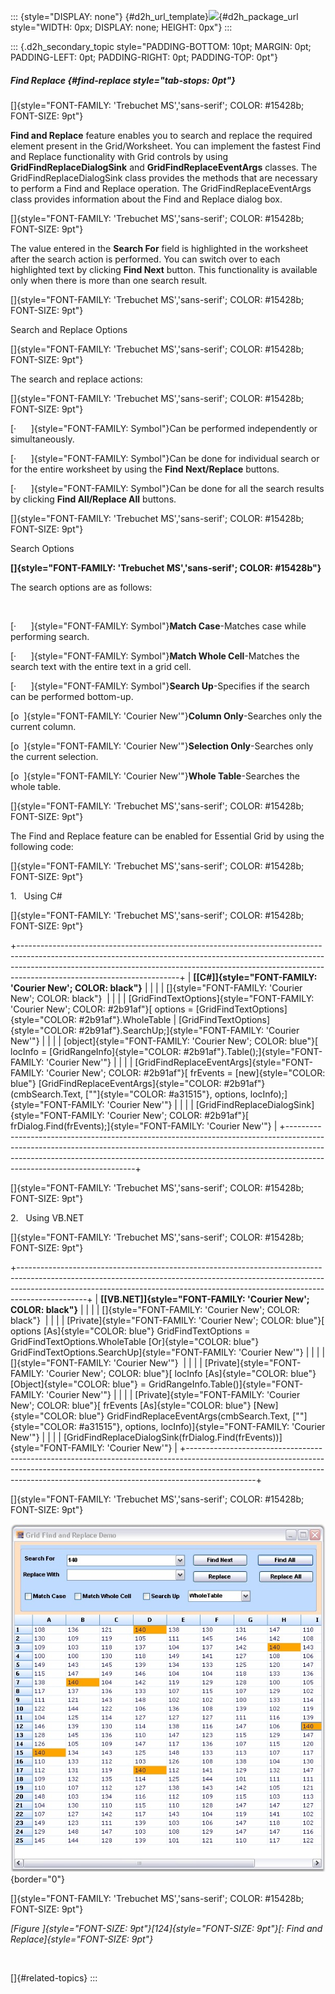 ::: {style="DISPLAY: none"}
[](ms-xhelp:///?Id=d2h_url_template){#d2h_url_template}![](!package_url!){#d2h_package_url style="WIDTH: 0px; DISPLAY: none; HEIGHT: 0px"}
:::

::: {.d2h_secondary_topic style="PADDING-BOTTOM: 10pt; MARGIN: 0pt; PADDING-LEFT: 0pt; PADDING-RIGHT: 0pt; PADDING-TOP: 0pt"}
##### Find Replace {#find-replace style="tab-stops: 0pt"}

[]{style="FONT-FAMILY: 'Trebuchet MS','sans-serif'; COLOR: #15428b; FONT-SIZE: 9pt"} 

**Find and Replace** feature enables you to search and replace the required element present in the Grid/Worksheet. You can implement the fastest Find and Replace functionality with Grid controls by using **GridFindReplaceDialogSink** and **GridFindReplaceEventArgs** classes. The GridFindReplaceDialogSink class provides the methods that are necessary to perform a Find and Replace operation. The GridFindReplaceEventArgs class provides information about the Find and Replace dialog box.

[]{style="FONT-FAMILY: 'Trebuchet MS','sans-serif'; COLOR: #15428b; FONT-SIZE: 9pt"} 

The value entered in the **Search For** field is highlighted in the worksheet after the search action is performed. You can switch over to each highlighted text by clicking **Find Next** button. This functionality is available only when there is more than one search result.

[]{style="FONT-FAMILY: 'Trebuchet MS','sans-serif'; COLOR: #15428b; FONT-SIZE: 9pt"} 

Search and Replace Options

[]{style="FONT-FAMILY: 'Trebuchet MS','sans-serif'; COLOR: #15428b; FONT-SIZE: 9pt"} 

The search and replace actions:

[]{style="FONT-FAMILY: 'Trebuchet MS','sans-serif'; COLOR: #15428b; FONT-SIZE: 9pt"} 

[·      ]{style="FONT-FAMILY: Symbol"}Can be performed independently or simultaneously.

[·      ]{style="FONT-FAMILY: Symbol"}Can be done for individual search or for the entire worksheet by using the **Find Next/Replace** buttons.

[·      ]{style="FONT-FAMILY: Symbol"}Can be done for all the search results by clicking **Find All/Replace All** buttons.

[]{style="FONT-FAMILY: 'Trebuchet MS','sans-serif'; COLOR: #15428b; FONT-SIZE: 9pt"} 

Search Options

**[]{style="FONT-FAMILY: 'Trebuchet MS','sans-serif'; COLOR: #15428b"}** 

The search options are as follows:

 

[·      ]{style="FONT-FAMILY: Symbol"}**Match Case**-Matches case while performing search.

[·      ]{style="FONT-FAMILY: Symbol"}**Match Whole Cell**-Matches the search text with the entire text in a grid cell.

[·      ]{style="FONT-FAMILY: Symbol"}**Search Up**-Specifies if the search can be performed bottom-up.

[o  ]{style="FONT-FAMILY: 'Courier New'"}**Column Only**-Searches only the current column.

[o  ]{style="FONT-FAMILY: 'Courier New'"}**Selection Only**-Searches only the current selection.

[o  ]{style="FONT-FAMILY: 'Courier New'"}**Whole Table**-Searches the whole table.

[]{style="FONT-FAMILY: 'Trebuchet MS','sans-serif'; COLOR: #15428b; FONT-SIZE: 9pt"} 

The Find and Replace feature can be enabled for Essential Grid by using the following code:

[]{style="FONT-FAMILY: 'Trebuchet MS','sans-serif'; COLOR: #15428b; FONT-SIZE: 9pt"} 

1.   Using C#

[]{style="FONT-FAMILY: 'Trebuchet MS','sans-serif'; COLOR: #15428b; FONT-SIZE: 9pt"} 

+----------------------------------------------------------------------------------------------------------------------------------------------------------------------------------------------------------------------------------------------------------------------------------+
| **[\[C#\]]{style="FONT-FAMILY: 'Courier New'; COLOR: black"}**                                                                                                                                                                                                                   |
|                                                                                                                                                                                                                                                                                  |
| []{style="FONT-FAMILY: 'Courier New'; COLOR: black"}                                                                                                                                                                                                                             |
|                                                                                                                                                                                                                                                                                  |
| [GridFindTextOptions]{style="FONT-FAMILY: 'Courier New'; COLOR: #2b91af"}[ options = [GridFindTextOptions]{style="COLOR: #2b91af"}.WholeTable \| [GridFindTextOptions]{style="COLOR: #2b91af"}.SearchUp;]{style="FONT-FAMILY: 'Courier New'"}                                    |
|                                                                                                                                                                                                                                                                                  |
| [object]{style="FONT-FAMILY: 'Courier New'; COLOR: blue"}[ locInfo = [GridRangeInfo]{style="COLOR: #2b91af"}.Table();]{style="FONT-FAMILY: 'Courier New'"}                                                                                                                       |
|                                                                                                                                                                                                                                                                                  |
| [GridFindReplaceEventArgs]{style="FONT-FAMILY: 'Courier New'; COLOR: #2b91af"}[ frEvents = [new]{style="COLOR: blue"} [GridFindReplaceEventArgs]{style="COLOR: #2b91af"}(cmbSearch.Text, [\"\"]{style="COLOR: #a31515"}, options, locInfo);]{style="FONT-FAMILY: 'Courier New'"} |
|                                                                                                                                                                                                                                                                                  |
| [GridFindReplaceDialogSink]{style="FONT-FAMILY: 'Courier New'; COLOR: #2b91af"}[ frDialog.Find(frEvents);]{style="FONT-FAMILY: 'Courier New'"}                                                                                                                                   |
+----------------------------------------------------------------------------------------------------------------------------------------------------------------------------------------------------------------------------------------------------------------------------------+

[]{style="FONT-FAMILY: 'Trebuchet MS','sans-serif'; COLOR: #15428b; FONT-SIZE: 9pt"} 

2.   Using VB.NET

[]{style="FONT-FAMILY: 'Trebuchet MS','sans-serif'; COLOR: #15428b; FONT-SIZE: 9pt"} 

+-----------------------------------------------------------------------------------------------------------------------------------------------------------------------------------------------------------------------------------------------------------+
| **[\[VB.NET\]]{style="FONT-FAMILY: 'Courier New'; COLOR: black"}**                                                                                                                                                                                        |
|                                                                                                                                                                                                                                                           |
| []{style="FONT-FAMILY: 'Courier New'; COLOR: black"}                                                                                                                                                                                                      |
|                                                                                                                                                                                                                                                           |
| [Private]{style="FONT-FAMILY: 'Courier New'; COLOR: blue"}[ options [As]{style="COLOR: blue"} GridFindTextOptions = GridFindTextOptions.WholeTable [Or]{style="COLOR: blue"} GridFindTextOptions.SearchUp]{style="FONT-FAMILY: 'Courier New'"}            |
|                                                                                                                                                                                                                                                           |
| []{style="FONT-FAMILY: 'Courier New'"}                                                                                                                                                                                                                    |
|                                                                                                                                                                                                                                                           |
| [Private]{style="FONT-FAMILY: 'Courier New'; COLOR: blue"}[ locInfo [As]{style="COLOR: blue"} [Object]{style="COLOR: blue"} = GridRangeInfo.Table()]{style="FONT-FAMILY: 'Courier New'"}                                                                  |
|                                                                                                                                                                                                                                                           |
| [Private]{style="FONT-FAMILY: 'Courier New'; COLOR: blue"}[ frEvents [As]{style="COLOR: blue"} [New]{style="COLOR: blue"} GridFindReplaceEventArgs(cmbSearch.Text, [\"\"]{style="COLOR: #a31515"}, options, locInfo)]{style="FONT-FAMILY: 'Courier New'"} |
|                                                                                                                                                                                                                                                           |
| [GridFindReplaceDialogSink(frDialog.Find(frEvents))]{style="FONT-FAMILY: 'Courier New'"}                                                                                                                                                                  |
+-----------------------------------------------------------------------------------------------------------------------------------------------------------------------------------------------------------------------------------------------------------+

[]{style="FONT-FAMILY: 'Trebuchet MS','sans-serif'; COLOR: #15428b; FONT-SIZE: 9pt"} 

![](ImagesExt/image91_130.jpg){border="0"}

[]{style="FONT-FAMILY: 'Trebuchet MS','sans-serif'; COLOR: #15428b; FONT-SIZE: 9pt"} 

*[Figure ]{style="FONT-SIZE: 9pt"}[124]{style="FONT-SIZE: 9pt"}[: Find and Replace]{style="FONT-SIZE: 9pt"}*

 

[]{#related-topics}
:::
